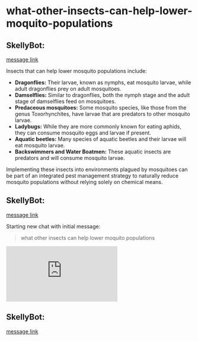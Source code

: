 # what-other-insects-can-help-lower-moquito-populations

## **SkellyBot**:

 [message link](https://discord.com/channels/1194766712680222800/1219759401112571965/1219759409207578698) 

 Insects that can help lower mosquito populations include:

- **Dragonflies:** Their larvae, known as nymphs, eat mosquito larvae, while adult dragonflies prey on adult mosquitoes.
- **Damselflies:** Similar to dragonflies, both the nymph stage and the adult stage of damselflies feed on mosquitoes.
- **Predaceous mosquitoes:** Some mosquito species, like those from the genus Toxorhynchites, have larvae that are predators to other mosquito larvae.
- **Ladybugs:** While they are more commonly known for eating aphids, they can consume mosquito eggs and larvae if present.
- **Aquatic beetles:** Many species of aquatic beetles and their larvae will eat mosquito larvae.
- **Backswimmers and Water Boatmen:** These aquatic insects are predators and will consume mosquito larvae.

Implementing these insects into environments plagued by mosquitoes can be part of an integrated pest management strategy to naturally reduce mosquito populations without relying solely on chemical means.

## **SkellyBot**:

 [message link](https://discord.com/channels/1194766712680222800/1219759401112571965/1219759403675422760) 

 Starting new chat with initial message:

> what other insects can help lower moquito populations

![chat-1219759401112571965.json](https://cdn.discordapp.com/attachments/1219759401112571965/1219759463649771551/chat-1219759401112571965.json?ex=6615b306&is=66033e06&hm=f02bb45e8c96eb5875c319ad674dfc05aec90285568c3fed4cdeb89af9331b94&)

## **SkellyBot**:

 [message link](https://discord.com/channels/1194766712680222800/1219759401112571965/1219759402022604952) 

 

